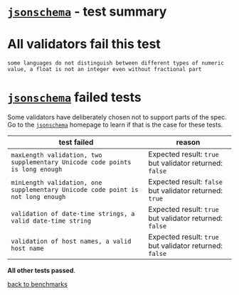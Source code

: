 # [`jsonschema`](https://github.com/tdegrunt/jsonschema) - test summary

# All validators fail this test

`some languages do not distinguish between different types of numeric value, a float is not an integer even without fractional part`


# [`jsonschema`](https://github.com/tdegrunt/jsonschema) failed tests

Some validators have deliberately chosen not to support parts of the spec. Go to the [`jsonschema`](https://github.com/tdegrunt/jsonschema) homepage to learn if
that is the case for these tests.

|test failed|reason
|-----------|------
|`maxLength validation, two supplementary Unicode code points is long enough`|Expected result: `true` but validator returned: `false`
|`minLength validation, one supplementary Unicode code point is not long enough`|Expected result: `false` but validator returned: `true`
|`validation of date-time strings, a valid date-time string`|Expected result: `true` but validator returned: `false`
|`validation of host names, a valid host name`|Expected result: `true` but validator returned: `false`

**All other tests passed**.

[back to benchmarks](https://github.com/Muscula/json-schema-benchmark)